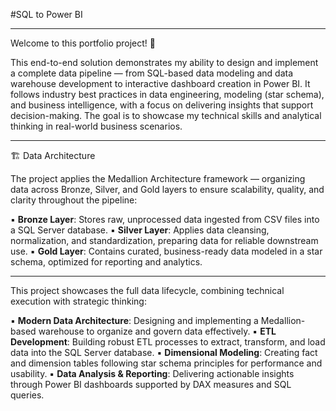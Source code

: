 #SQL to Power BI 

---

Welcome to this portfolio project! 🚀

This end-to-end solution demonstrates my ability to design and implement a complete data pipeline — from SQL-based data modeling and data warehouse development to interactive dashboard creation in Power BI.
It follows industry best practices in data engineering, modeling (star schema), and business intelligence, with a focus on delivering insights that support decision-making.
The goal is to showcase my technical skills and analytical thinking in real-world business scenarios.

---
🏗️ Data Architecture

The project applies the Medallion Architecture framework — organizing data across Bronze, Silver, and Gold layers to ensure scalability, quality, and clarity throughout the pipeline:

▪︎ **Bronze Layer**: Stores raw, unprocessed data ingested from CSV files into a SQL Server database.
▪︎ **Silver Layer**: Applies data cleansing, normalization, and standardization, preparing data for reliable downstream use.
▪︎ **Gold Layer**: Contains curated, business-ready data modeled in a star schema, optimized for reporting and analytics.

---

This project showcases the full data lifecycle, combining technical execution with strategic thinking:

▪︎ **Modern Data Architecture**: Designing and implementing a Medallion-based warehouse to organize and govern data effectively.
▪︎ **ETL Development**: Building robust ETL processes to extract, transform, and load data into the SQL Server database.
▪︎ **Dimensional Modeling**: Creating fact and dimension tables following star schema principles for performance and usability.
▪︎ **Data Analysis & Reporting**: Delivering actionable insights through Power BI dashboards supported by DAX measures and SQL queries.
